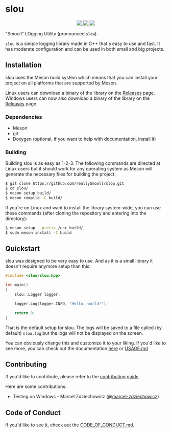# slou
<p align="center">
    <a href="https://www.github.com/reallySmooll/slou/blob/master/LICENSE" alt="License">
        <img src="https://img.shields.io/static/v1?label=License&message=MIT&color=informational">
    </a>
    <a href="https://www.github.com/reallySmooll/slou/blob/master/CHANGELOG.md" alt="Version">
        <img src="https://img.shields.io/static/v1?label=Version&message=v1.1.1&color=informational">
    </a>
    <a href="https://www.codacy.com/gh/reallySmooll/slou/dashboard?utm_source=github.com&amp;utm_medium=referral&amp;utm_content=reallySmooll/slou&amp;utm_campaign=Badge_Grade" alt="Codacy Badge">
        <img src="https://app.codacy.com/project/badge/Grade/30c92ecea05f43a98c67c947f61bbcd3">
    </a>
</p>

"Smooll" LOgging Utility (pronounced `slew`).

`slou` is a simple logging library made in C++ that's easy to use and fast. It has moderate configuration and can be used in both small and big projects.

## Installation
slou uses the Meson build system which means that you can install your project on all platforms that are supported by Meson.

Linux users can download a binary of the library on the [Releases](https://www.github.com/reallySmooll/slou/releases) page.
Windows users can now also download a binary of the library on the [Releases](https://www.github.com/reallySmooll/slou/releases) page.

### Dependencies
- Meson
- git
- Doxygen (optional, if you want to help with documentation, install it)

### Building
Building slou is as easy as 1-2-3. The following commands are directed at Linux users but it should work for any operating system as Meson will generate the necessary files for building the project.

```bash
$ git clone https://github.com/reallySmooll/slou.git
$ cd slou/
$ meson setup build/
$ meson compile -C build/
```

If you're on Linux and want to install the library system-wide, you can use these commands (after cloning the repository and entering into the directory):

```bash
$ meson setup --prefix /usr build/
$ sudo meson install -C build
```

## Quickstart
slou was designed to be very easy to use. And as it is a small library it doesn't require anymore setup than this:

```cpp
#include <slou/slou.hpp>

int main()
{
    slou::Logger logger;

    logger.Log(logger.INFO, "Hello, world!");

    return 0;
}
```

That is the default setup for slou. The logs will be saved to a file called (by default) `slou.log` but the logs will not be displayed on the screen.

You can obviously change this and customize it to your liking. If you'd like to see more, you can check out the documentation [here](https://reallysmooll.github.io/slou-docs) or [USAGE.md](https://www.github.com/reallySmooll/slou/blob/master/USAGE.md)

## Contributing
If you'd like to contribute, please refer to the [contributing guide](https://www.github.com/reallySmooll/slou/blob/master/CONTRIBUTING.md).

Here are some contributions:

- Testing on Windows - Marcel Zdziechowicz ([@marcel-zdziechowicz](https://www.github.com/marcel-zdziechowicz))

## Code of Conduct
If you'd like to see it, check out the [CODE_OF_CONDUCT.md](https://www.github.com/reallySmooll/slou/blob/master/CODE_OF_CONDUCT.md).

